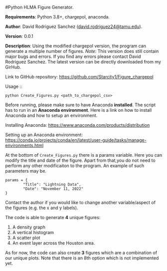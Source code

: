 #Python HLMA Figure Generator.

**Requirements**: Python 3.8+, chargepol, anaconda.

**Author**: David Rodriguez Sanchez (david.rodriguez24@tamu.edu).

**Version**: 0.0.1

**Description**: Using the modified chargepol version, the program can generate a multiple number of figures. *Note*: This version does still contain major bugs and errors. If you find any errors please contact David Rodriguez Sanchez. The latest version can be directly downloaded from my GirHub.

Link to GitHub repository: https://github.com/Starcity1/Figure_chargepol

Usage ::
```
python Create_Figures.py <path_to_chargepol_csv>
```

Before running, please make sure to have Anaconda **installed**. The script has to run in an **Anaconda environment**. Here is a link on how to install Anaconda and how to setup an environment.

Installing Anaconda: https://www.anaconda.com/products/distribution

Setting up an Anaconda environment: https://conda.io/projects/conda/en/latest/user-guide/tasks/manage-environments.html

At the bottom of ```Create_Figures.py``` there is a params variable. Here you can modify the title and date of the figure. Apart from that,you do not need to perform any other modificaiton to the program. An example of such parameters may be.


```
params = {
        "Title": "Lightning Data",
        "Date": "November 11, 2022"
}
```

Contact the author if you would like to change another variable/aspect of the figures (e.g. the x and y labels).

The code is able to generate **4** unique figures:

1. A density graph
2. A vertical histogram
3. A scatter plot
4. An event layer across the Houston area.

As for now, the code can also create **3** figures which are a combination of our unique plots. Note that there is an 8th option which is not implemented yet.
